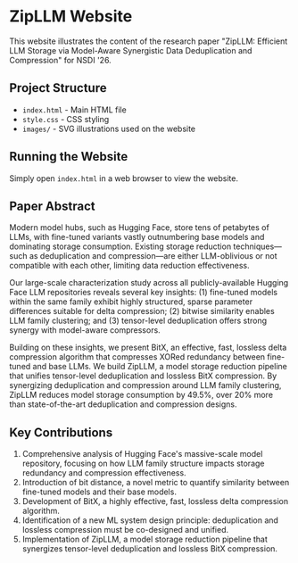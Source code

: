 # ZipLLM Website

This website illustrates the content of the research paper "ZipLLM: Efficient LLM Storage via Model-Aware Synergistic Data Deduplication and Compression" for NSDI '26.

## Project Structure

- `index.html` - Main HTML file
- `style.css` - CSS styling
- `images/` - SVG illustrations used on the website

## Running the Website

Simply open `index.html` in a web browser to view the website.

## Paper Abstract

Modern model hubs, such as Hugging Face, store tens of petabytes of LLMs, with fine-tuned variants vastly outnumbering base models and dominating storage consumption. Existing storage reduction techniques—such as deduplication and compression—are either LLM-oblivious or not compatible with each other, limiting data reduction effectiveness.

Our large-scale characterization study across all publicly-available Hugging Face LLM repositories reveals several key insights: (1) fine-tuned models within the same family exhibit highly structured, sparse parameter differences suitable for delta compression; (2) bitwise similarity enables LLM family clustering; and (3) tensor-level deduplication offers strong synergy with model-aware compressors.

Building on these insights, we present BitX, an effective, fast, lossless delta compression algorithm that compresses XORed redundancy between fine-tuned and base LLMs. We build ZipLLM, a model storage reduction pipeline that unifies tensor-level deduplication and lossless BitX compression. By synergizing deduplication and compression around LLM family clustering, ZipLLM reduces model storage consumption by 49.5%, over 20% more than state-of-the-art deduplication and compression designs.

## Key Contributions

1. Comprehensive analysis of Hugging Face's massive-scale model repository, focusing on how LLM family structure impacts storage redundancy and compression effectiveness.
2. Introduction of bit distance, a novel metric to quantify similarity between fine-tuned models and their base models.
3. Development of BitX, a highly effective, fast, lossless delta compression algorithm.
4. Identification of a new ML system design principle: deduplication and lossless compression must be co-designed and unified.
5. Implementation of ZipLLM, a model storage reduction pipeline that synergizes tensor-level deduplication and lossless BitX compression. 